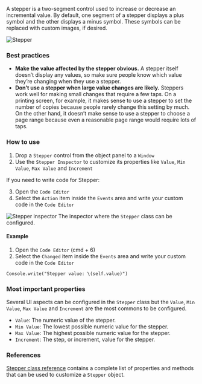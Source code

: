 A stepper is a two-segment control used to increase or decrease an incremental value. By default, one segment of a stepper displays a plus symbol and the other displays a minus symbol. These symbols can be replaced with custom images, if desired.

![Stepper](images/stepper1.png)

### Best practices
* **Make the value affected by the stepper obvious.** A stepper itself doesn’t display any values, so make sure people know which value they’re changing when they use a stepper.
* **Don’t use a stepper when large value changes are likely.** Steppers work well for making small changes that require a few taps. On a printing screen, for example, it makes sense to use a stepper to set the number of copies because people rarely change this setting by much. On the other hand, it doesn’t make sense to use a stepper to choose a page range because even a reasonable page range would require lots of taps.

### How to use
1. Drop a `Stepper` control from the object panel to a `Window`
2. Use the `Stepper Inspector` to customize its properties like `Value`, `Min Value`, `Max Value` and `Increment`

If you need to write code for Stepper:

3. Open the `Code Editor`
4. Select the `Action` item inside the `Events` area and write your custom code in the `Code Editor`

![`Stepper` inspector](images/stepper2.png)
The inspector where the `Stepper` class can be configured.

#### Example
1. Open the `Code Editor` (cmd + 6)
2. Select the `Changed` item inside the `Events` area and write your custom code in the `Code Editor`
```
Console.write("Stepper value: \(self.value)")
```

### Most important properties
Several UI aspects can be configured in the `Stepper` class but the `Value`, `Min Value`, `Max Value` and `Increment` are the most commons to be configured.
- `Value`: The numeric value of the stepper.
- `Min Value`: The lowest possible numeric value for the stepper.
- `Max Value`: The highest possible numeric value for the stepper.
- `Increment`: The step, or increment, value for the stepper.

### References
[Stepper class reference](../classes/Stepper.html) contains a complete list of properties and methods that can be used to customize a `Stepper` object.
